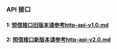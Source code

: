 
### API 接口

####  1: [短信接口旧版本请参考http-api-v1.0.md](https://github.com/nfc-sms-sdk/http-api/blob/master/http-api-v1.0.md)

####  2: [短信接口新版本请参考http-api-v2.0.md](https://github.com/nfc-sms-sdk/http-api/blob/master/http-api-v2.0.md)
